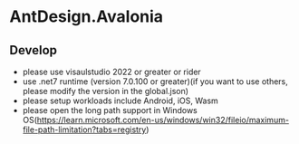 # AntDesign.Avalonia
## Develop
* please use visaulstudio 2022 or greater or rider
* use .net7 runtime (version 7.0.100 or greater)(if you want to use others, please modify the version in the global.json)
* please setup workloads include Android, iOS, Wasm 
* please open the long path support in Windows OS(https://learn.microsoft.com/en-us/windows/win32/fileio/maximum-file-path-limitation?tabs=registry)
